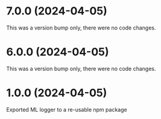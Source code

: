 # 7.0.0 (2024-04-05)

This was a version bump only, there were no code changes.

# 6.0.0 (2024-04-05)

This was a version bump only, there were no code changes.

# 1.0.0 (2024-04-05)

Exported ML logger to a re-usable npm package
